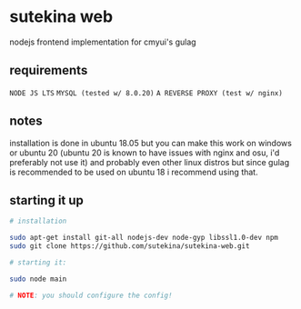 # sutekina web
nodejs frontend implementation for cmyui's gulag

## requirements
`NODE JS LTS`
`MYSQL (tested w/ 8.0.20)`
`A REVERSE PROXY (test w/ nginx)`

## notes
installation is done in ubuntu 18.05 but you can make this work on windows or ubuntu 20 (ubuntu 20 is known to have issues with nginx and osu, i'd preferably not use it) and probably even other linux distros but since gulag is recommended to be used on ubuntu 18 i recommend using that.

## starting it up

```bash
# installation

sudo apt-get install git-all nodejs-dev node-gyp libssl1.0-dev npm
sudo git clone https://github.com/sutekina/sutekina-web.git

# starting it:

sudo node main

# NOTE: you should configure the config!
```
